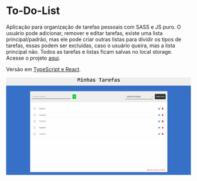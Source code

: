 # To-Do-List

Aplicação para organização de tarefas pessoais com SASS e JS puro. O usuário pode adicionar, remover e editar tarefas, existe uma lista principal/padrão, mas ele pode criar outras listas para dividir os tipos de tarefas, essas podem ser excluídas, caso o usuário queira, mas a lista principal não. Todos as tarefas e listas ficam salvas no local storage. Acesse o projeto [aqui](https://to-do-list-theandersonfonseca.vercel.app/).

Versão em [TypeScript e React](https://github.com/theandersonfonseca/To-Do-List2).

![](src/images/to-do-list.gif)
